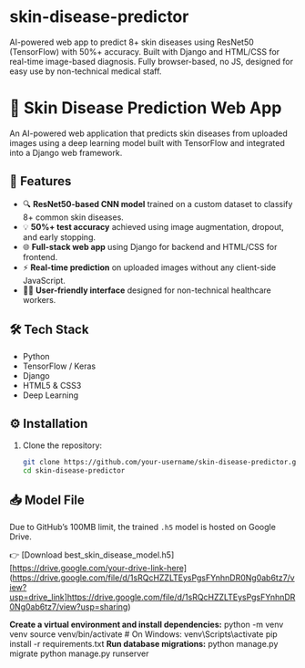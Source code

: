 # skin-disease-predictor
AI-powered web app to predict 8+ skin diseases using ResNet50 (TensorFlow) with 50%+ accuracy. Built with Django and HTML/CSS for real-time image-based diagnosis. Fully browser-based, no JS, designed for easy use by non-technical medical staff.
# 🌿 Skin Disease Prediction Web App

An AI-powered web application that predicts skin diseases from uploaded images using a deep learning model built with TensorFlow and integrated into a Django web framework.

## 🚀 Features

- 🔍 **ResNet50-based CNN model** trained on a custom dataset to classify 8+ common skin diseases.
- 💡 **50%+ test accuracy** achieved using image augmentation, dropout, and early stopping.
- 🌐 **Full-stack web app** using Django for backend and HTML/CSS for frontend.
- ⚡ **Real-time prediction** on uploaded images without any client-side JavaScript.
- 🧑‍⚕️ **User-friendly interface** designed for non-technical healthcare workers.

## 🛠️ Tech Stack

- Python
- TensorFlow / Keras
- Django
- HTML5 & CSS3
- Deep Learning


## ⚙️ Installation

1. Clone the repository:
   ```bash
   git clone https://github.com/your-username/skin-disease-predictor.git
   cd skin-disease-predictor
## 📥 Model File

Due to GitHub’s 100MB limit, the trained `.h5` model is hosted on Google Drive.

👉 [Download best_skin_disease_model.h5]   
[https://drive.google.com/your-drive-link-here]
(https://drive.google.com/file/d/1sRQcHZZLTEysPgsFYnhnDR0Ng0ab6tz7/view?usp=drive_link]https://drive.google.com/file/d/1sRQcHZZLTEysPgsFYnhnDR0Ng0ab6tz7/view?usp=sharing)

**Create a virtual environment and install dependencies:**
python -m venv venv
source venv/bin/activate  # On Windows: venv\Scripts\activate
pip install -r requirements.txt
**Run database migrations:**
python manage.py migrate
python manage.py runserver
